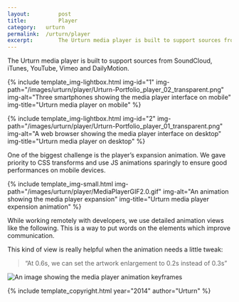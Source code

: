 ```yaml
---
layout: 		post
title: 			Player
category: 	urturn
permalink: 	/urturn/player
excerpt:		The Urturn media player is built to support sources from SoundCloud, iTunes, YouTube, Vimeo and DailyMotion. 
---
```


The Urturn media player is built to support sources from SoundCloud, iTunes, YouTube, Vimeo and DailyMotion. 

{% include template_img-lightbox.html img-id="1" img-path="/images/urturn/player/Urturn-Portfolio_player_02_transparent.png" img-alt="Three smartphones showing the media player interface on mobile" img-title="Urturn media player on mobile" %}

{% include template_img-lightbox.html img-id="2" img-path="/images/urturn/player/Urturn-Portfolio_player_01_transparent.png" img-alt="A web browser showing the media player interface on desktop" img-title="Urturn media player on desktop" %}

One of the biggest challenge is the player’s expansion animation. We gave priority to CSS transforms and use JS animations sparingly to ensure good performances on mobile devices. 

{% include template_img-small.html img-path="/images/urturn/player/MediaPlayerGIF2.0.gif" img-alt="An animation showing the media player expansion" img-title="Urturn media player expension animation" %}

While working remotely with developers, we use detailed animation views like the following. This is a way to put words on the elements which improve communication.

This kind of view is really helpful when the animation needs a little tweak:

> “At 0.6s, we can set the artwork enlargement to 0.2s instead of 0.3s”

![An image showing the media player animation keyframes](/images/urturn/player/Urturn-Portfolio_player_03_transparent.png "Urturn media player animation view")

{% include template_copyright.html year="2014" author="Urturn" %}